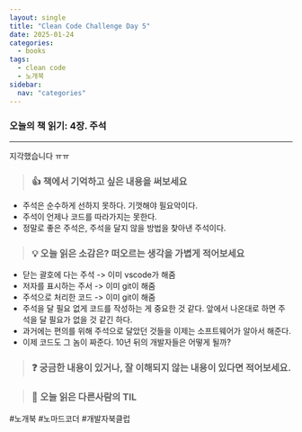 ```yaml
---
layout: single
title: "Clean Code Challenge Day 5"
date: 2025-01-24
categories:
  - books
tags:
  - clean code
  - 노개북
sidebar:
  nav: "categories"
---
```


### 오늘의 책 읽기: 4장. 주석

---

지각했습니다 ㅠㅠ

> ### 👍 책에서 기억하고 싶은 내용을 써보세요

- 주석은 순수하게 선하지 못하다. 기껏해야 필요악이다.
- 주석이 언제나 코드를 따라가지는 못한다.
- 정말로 좋은 주석은, 주석을 달지 않을 방법을 찾아낸 주석이다.

> ### 💡 오늘 읽은 소감은? 떠오르는 생각을 가볍게 적어보세요

- 닫는 괄호에 다는 주석 -> 이미 vscode가 해줌
- 저자를 표시하는 주서 -> 이미 git이 해줌
- 주석으로 처리한 코드 -> 이미 git이 해줌
- 주석을 달 필요 없게 코드를 작성하는 게 중요한 것 같다. 앞에서 나온대로 하면 주석을 달 필요가 없을 것 같긴 하다.
- 과거에는 편의를 위해 주석으로 달았던 것들을 이제는 소프트웨어가 알아서 해준다.
- 이제 코드도 그 놈이 짜준다. 10년 뒤의 개발자들은 어떻게 될까?

> ### ❓ 궁금한 내용이 있거나, 잘 이해되지 않는 내용이 있다면 적어보세요.

> ### 📗 오늘 읽은 다른사람의 TIL

#노개북 #노마드코더 #개발자북클럽
